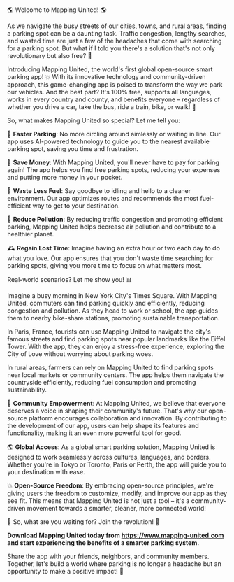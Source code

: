 🌎 Welcome to Mapping United! 🌎

As we navigate the busy streets of our cities, towns, and rural areas, finding a parking spot can be a daunting task. Traffic congestion, lengthy searches, and wasted time are just a few of the headaches that come with searching for a parking spot. But what if I told you there's a solution that's not only revolutionary but also free? 🎉

Introducing Mapping United, the world's first global open-source smart parking app! 💥 With its innovative technology and community-driven approach, this game-changing app is poised to transform the way we park our vehicles. And the best part? It's 100% free, supports all languages, works in every country and county, and benefits everyone – regardless of whether you drive a car, take the bus, ride a train, bike, or walk! 🚂

So, what makes Mapping United so special? Let me tell you:

📍 **Faster Parking**: No more circling around aimlessly or waiting in line. Our app uses AI-powered technology to guide you to the nearest available parking spot, saving you time and frustration.

💸 **Save Money**: With Mapping United, you'll never have to pay for parking again! The app helps you find free parking spots, reducing your expenses and putting more money in your pocket.

🚗 **Waste Less Fuel**: Say goodbye to idling and hello to a cleaner environment. Our app optimizes routes and recommends the most fuel-efficient way to get to your destination.

💪 **Reduce Pollution**: By reducing traffic congestion and promoting efficient parking, Mapping United helps decrease air pollution and contribute to a healthier planet.

🕰️ **Regain Lost Time**: Imagine having an extra hour or two each day to do what you love. Our app ensures that you don't waste time searching for parking spots, giving you more time to focus on what matters most.

Real-world scenarios? Let me show you! 📊

Imagine a busy morning in New York City's Times Square. With Mapping United, commuters can find parking quickly and efficiently, reducing congestion and pollution. As they head to work or school, the app guides them to nearby bike-share stations, promoting sustainable transportation.

In Paris, France, tourists can use Mapping United to navigate the city's famous streets and find parking spots near popular landmarks like the Eiffel Tower. With the app, they can enjoy a stress-free experience, exploring the City of Love without worrying about parking woes.

In rural areas, farmers can rely on Mapping United to find parking spots near local markets or community centers. The app helps them navigate the countryside efficiently, reducing fuel consumption and promoting sustainability.

🌟 **Community Empowerment**: At Mapping United, we believe that everyone deserves a voice in shaping their community's future. That's why our open-source platform encourages collaboration and innovation. By contributing to the development of our app, users can help shape its features and functionality, making it an even more powerful tool for good.

🌎 **Global Access**: As a global smart parking solution, Mapping United is designed to work seamlessly across cultures, languages, and borders. Whether you're in Tokyo or Toronto, Paris or Perth, the app will guide you to your destination with ease.

💥 **Open-Source Freedom**: By embracing open-source principles, we're giving users the freedom to customize, modify, and improve our app as they see fit. This means that Mapping United is not just a tool – it's a community-driven movement towards a smarter, cleaner, more connected world!

🎉 So, what are you waiting for? Join the revolution! 🌟

**Download Mapping United today from https://www.mapping-united.com and start experiencing the benefits of a smarter parking system.**

Share the app with your friends, neighbors, and community members. Together, let's build a world where parking is no longer a headache but an opportunity to make a positive impact! 🌟